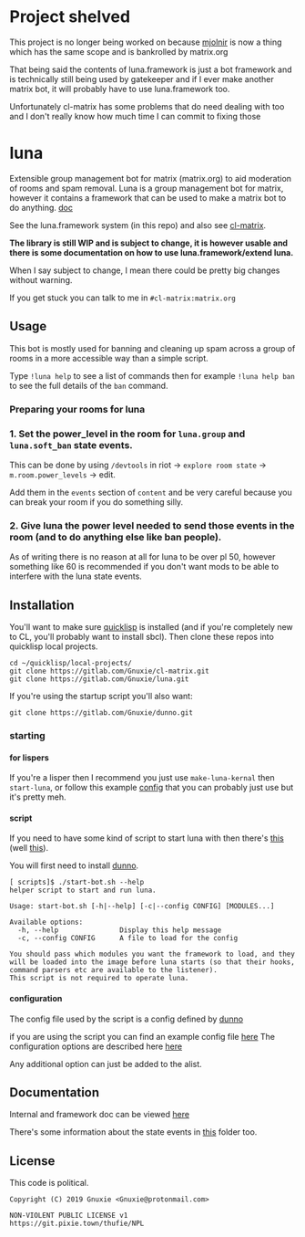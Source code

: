 # Project shelved

This project is no longer being worked on because [mjolnir](https://github.com/matrix-org/mjolnir) is now a thing which has the same scope and is bankrolled by matrix.org

That being said the contents of luna.framework is just a bot framework and is technically still being used by gatekeeper and if I ever make another matrix bot, it will probably have to use luna.framework too.

Unfortunately cl-matrix has some problems that do need dealing with too and I don't really know how much time I can commit to fixing those

# luna
Extensible group management bot for matrix (matrix.org) to aid moderation of rooms and spam removal.
Luna is a group management bot for matrix, however it contains a framework that can be used to make a matrix bot to do anything. [doc](https://gnuxie.gitlab.io/luna/)

See the luna.framework system (in this repo) and also see [cl-matrix](https://gitlab.com/Gnuxie/cl-matrix).

**The library is still WIP and is subject to change, it is however usable and there is some documentation on how to use luna.framework/extend luna.**

When I say subject to change, I mean there could be pretty big changes without
warning.

If you get stuck you can talk to me in `#cl-matrix:matrix.org`

## Usage

This bot is mostly used for banning and cleaning up spam across a group of rooms in a more accessible way than a simple script.

Type `!luna help` to see a list of commands then for example `!luna help ban` to see the full details of the `ban` command.

### Preparing your rooms for luna

### 1. Set the power_level in the room for `luna.group` and `luna.soft_ban` state events. 

This can be done by using `/devtools` in riot -> `explore room state` -> `m.room.power_levels` -> edit.

Add them in the `events` section of `content` and be very careful because you can break your room if you do something silly.

### 2. Give luna the power level needed to send those events in the room (and to do anything else like ban people). 

As of writing there is no reason at all for luna to be over pl 50, however something like 60 is recommended if you don't want mods to be able to interfere with the luna state events.

## Installation

You'll want to make sure [quicklisp](https://www.quicklisp.org/beta/) is installed (and if you're completely new to CL, you'll probably want to install sbcl).
Then clone these repos into quicklisp local projects.

```
cd ~/quicklisp/local-projects/
git clone https://gitlab.com/Gnuxie/cl-matrix.git
git clone https://gitlab.com/Gnuxie/luna.git
```

If you're using the startup script you'll also want:

```
git clone https://gitlab.com/Gnuxie/dunno.git
```

### starting

#### for lispers

If you're a lisper then I recommend you just use `make-luna-kernal` then `start-luna`,
or follow this example [config](https://gitlab.com/Gnuxie/luna/blob/master/example-config.lisp)
that you can probably just use but it's pretty meh.

#### script

If you need to have some kind of script to start luna with then there's [this](https://gitlab.com/Gnuxie/luna/blob/master/scripts/start-bot-args.lisp)
(well [this](https://gitlab.com/Gnuxie/luna/blob/master/scripts/start-bot.sh)).

You will first need to install [dunno](https://gitlab.com/Gnuxie/dunno/).

```
[ scripts]$ ./start-bot.sh --help
helper script to start and run luna.

Usage: start-bot.sh [-h|--help] [-c|--config CONFIG] [MODULES...]

Available options:
  -h, --help               Display this help message
  -c, --config CONFIG      A file to load for the config

You should pass which modules you want the framework to load, and they will be loaded into the image before luna starts (so that their hooks, command parsers etc are available to the listener).
This script is not required to operate luna.
```

#### configuration

The config file used by the script is a config defined by [dunno](https://gitlab.com/Gnuxie/dunno/)

if you are using the script you can find an example config file [here](https://gitlab.com/Gnuxie/luna/tree/master/scripts/config.lisp)
The configuration options are described here [here](https://gitlab.com/Gnuxie/luna/tree/master/scripts/start-bot-args.lisp#L25)

Any additional option can just be added to the alist. 


## Documentation
Internal and framework doc can be viewed [here](https://gnuxie.gitlab.io/luna/)

There's some information about the state events in [this](https://gitlab.com/Gnuxie/luna/tree/master/doc) folder too.


## License

This code is political.

    Copyright (C) 2019 Gnuxie <Gnuxie@protonmail.com>

	NON-VIOLENT PUBLIC LICENSE v1
	https://git.pixie.town/thufie/NPL

